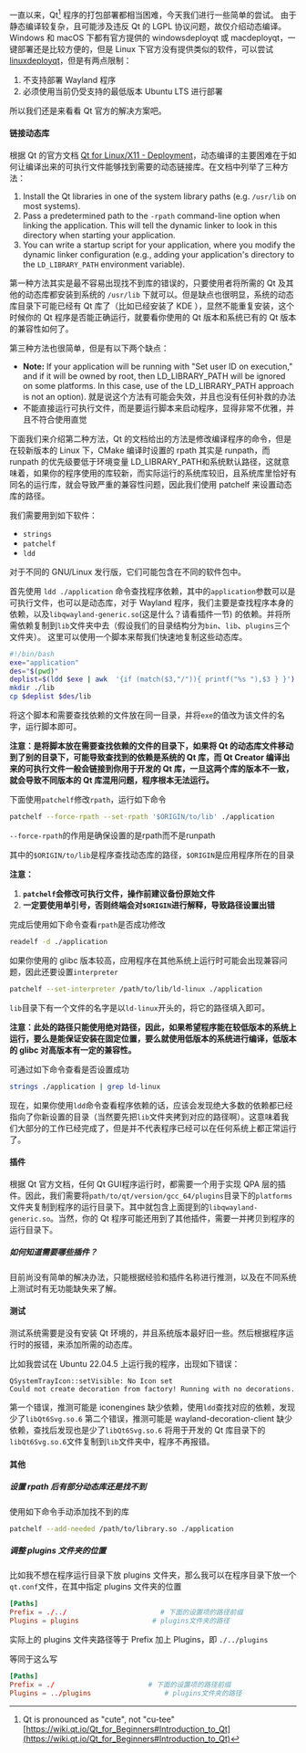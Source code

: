 一直以来，Qt[^1] 程序的打包部署都相当困难，今天我们进行一些简单的尝试。
由于静态编译较复杂，且可能涉及违反 Qt 的 LGPL 协议问题，故仅介绍动态编译。
Windows 和 macOS 下都有官方提供的 windowsdeployqt 或 macdeployqt，一键部署还是比较方便的，但是 Linux 下官方没有提供类似的软件，可以尝试 [linuxdeployqt](https://github.com/probonopd/linuxdeployqt)，但是有两点限制：
1. 不支持部署 Wayland 程序
2. 必须使用当前仍受支持的最低版本 Ubuntu LTS 进行部署

所以我们还是来看看 Qt 官方的解决方案吧。
#### 链接动态库
根据 Qt 的官方文档 [Qt for Linux/X11 - Deployment](https://doc.qt.io/qt-6/linux-deployment.html)，动态编译的主要困难在于如何让编译出来的可执行文件能够找到需要的动态链接库。在文档中列举了三种方法：
1. Install the Qt libraries in one of the system library paths (e.g. `/usr/lib` on most systems).
2. Pass a predetermined path to the `-rpath` command-line option when linking the application. This will tell the dynamic linker to look in this directory when starting your application.
3. You can write a startup script for your application, where you modify the dynamic linker configuration (e.g., adding your application's directory to the `LD_LIBRARY_PATH` environment variable).

第一种方法其实是最不容易出现找不到库的错误的，只要使用者将所需的 Qt 及其他的动态库都安装到系统的 `/usr/lib` 下就可以。但是缺点也很明显，系统的动态库目录下可能已经有 Qt 库了（比如已经安装了 KDE ），显然不能重复安装，这个时候你的 Qt 程序是否能正确运行，就要看你使用的 Qt 版本和系统已有的 Qt 版本的兼容性如何了。

第三种方法也很简单，但是有以下两个缺点：
- **Note:** If your application will be running with "Set user ID on execution," and if it will be owned by root, then LD_LIBRARY_PATH will be ignored on some platforms. In this case, use of the LD_LIBRARY_PATH approach is not an option). 就是说这个方法有可能会失效，并且也没有任何补救的办法
- 不能直接运行可执行文件，而是要运行脚本来启动程序，显得非常不优雅，并且不符合使用直觉

下面我们来介绍第二种方法，Qt 的文档给出的方法是修改编译程序的命令，但是在较新版本的 Linux 下，CMake 编译时设置的 rpath 其实是 runpath，而 runpath 的优先级要低于环境变量 LD_LIBRARY_PATH和系统默认路径，这就意味着，如果你的程序使用的库较新，而实际运行的系统库较旧，且系统库里恰好有同名的运行库，就会导致严重的兼容性问题，因此我们使用 patchelf 来设置动态库的路径。

我们需要用到如下软件：
- `strings`
- `patchelf`
- `ldd`

对于不同的 GNU/Linux 发行版，它们可能包含在不同的软件包中。

首先使用 `ldd ./application` 命令查找程序依赖，其中的`application`参数可以是可执行文件，也可以是动态库，对于 Wayland 程序，我们主要是查找程序本身的依赖，以及`libqwayland-generic.so`(这是什么？请看插件一节) 的依赖。并将所需依赖复制到`lib`文件夹中去（假设我们的目录结构分为`bin`、`lib`、`plugins`三个文件夹）。
这里可以使用一个脚本来帮我们快速地复制这些动态库。
```bash
#!/bin/bash
exe="application"
des="$(pwd)"
deplist=$(ldd $exe | awk  '{if (match($3,"/")){ printf("%s "),$3 } }')
mkdir ./lib
cp $deplist $des/lib
```
将这个脚本和需要查找依赖的文件放在同一目录，并将`exe`的值改为该文件的名字，运行脚本即可。

**注意：是将脚本放在需要查找依赖的文件的目录下，如果将 Qt 的动态库文件移动到了别的目录下，可能导致查找到的依赖是系统的 Qt 库，而 Qt Creator 编译出来的可执行文件一般会链接到你用于开发的 Qt 库，一旦这两个库的版本不一致，就会导致不同版本的 Qt 库混用问题，程序根本无法运行。**

下面使用`patchelf`修改`rpath`，运行如下命令
```bash
patchelf --force-rpath --set-rpath '$ORIGIN/to/lib' ./application
```
`--force-rpath`的作用是确保设置的是rpath而不是runpath

其中的`$ORIGIN/to/lib`是程序查找动态库的路径，`$ORIGIN`是应用程序所在的目录

**注意：**
1. **`patchelf`会修改可执行文件，操作前建议备份原始文件**
2. **一定要使用单引号，否则终端会对`$ORIGIN`进行解释，导致路径设置出错**

完成后使用如下命令查看`rpath`是否成功修改
```bash
readelf -d ./application
```

如果你使用的 glibc 版本较高，应用程序在其他系统上运行时可能会出现兼容问题，因此还要设置`interpreter`
```bash
patchelf --set-interpreter /path/to/lib/ld-linux ./application
```
`lib`目录下有一个文件的名字是以`ld-linux`开头的，将它的路径填入即可。

**注意：此处的路径只能使用绝对路径，因此，如果希望程序能在较低版本的系统上运行，要么是能保证安装在固定位置，要么就使用低版本的系统进行编译，低版本的 glibc 对高版本有一定的兼容性。**

可通过如下命令查看是否设置成功
```bash
strings ./application | grep ld-linux
```

现在，如果你使用`ldd`命令查看程序依赖的话，应该会发现绝大多数的依赖都已经指向了你新设置的目录（当然要先把`lib`文件夹拷到对应的路径啊）。这意味着我们大部分的工作已经完成了，但是并不代表程序已经可以在任何系统上都正常运行了。

#### 插件
根据 Qt 官方文档，任何 Qt GUI程序运行时，都需要一个用于实现 QPA 层的插件。因此，我们需要将`path/to/qt/version/gcc_64/plugins`目录下的`platforms`文件夹复制到程序的运行目录下。其中就包含上面提到的`libqwayland-generic.so`。当然，你的 Qt 程序可能还用到了其他插件，需要一并拷贝到程序的运行目录下。
##### 如何知道需要哪些插件？
目前尚没有简单的解决办法，只能根据经验和插件名称进行推测，以及在不同系统上测试时有无功能缺失来了解。

#### 测试
测试系统需要是没有安装 Qt 环境的，并且系统版本最好旧一些。然后根据程序运行时的报错，来添加所需的动态库。

比如我尝试在 Ubuntu 22.04.5 上运行我的程序，出现如下错误：
```shell
QSystemTrayIcon::setVisible: No Icon set
Could not create decoration from factory! Running with no decorations.
```
第一个错误，推测可能是 iconengines 缺少依赖，使用`ldd`查找对应的依赖，发现少了`libQt6Svg.so.6`
第二个错误，推测可能是 wayland-decoration-client 缺少依赖，查找后发现也是少了`libQt6Svg.so.6`
将用于开发的 Qt 库目录下的`libQt6Svg.so.6`文件复制到`lib`文件夹中，程序不再报错。

#### 其他

##### 设置 rpath 后有部分动态库还是找不到
使用如下命令手动添加找不到的库
```bash
patchelf --add-needed /path/to/library.so ./application
```

##### 调整 plugins 文件夹的位置
比如我不想在程序运行目录下放 plugins 文件夹，那么我可以在程序目录下放一个`qt.conf`文件，在其中指定 plugins 文件夹的位置

```conf
[Paths]
Prefix = ./../                       # 下面的设置项的路径前缀
Plugins = plugins                  # plugins文件夹的路径
```
实际上的 plugins 文件夹路径等于 Prefix 加上 Plugins，即 `./../plugins`

等同于这么写

```conf
[Paths]
Prefix = ./                       # 下面的设置项的路径前缀
Plugins = ../plugins                  # plugins文件夹的路径
```

[^1]: Qt is pronounced as "cute", not "cu-tee" [https://wiki.qt.io/Qt_for_Beginners#Introduction_to_Qt](https://wiki.qt.io/Qt_for_Beginners#Introduction_to_Qt)
